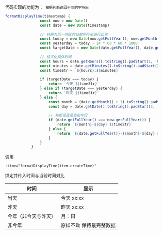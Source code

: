 代码实现的功能为：` 根据判断返回不同的字符串`

```javascript
formatDisplayTime(timestamp) {
				const now = new Date()
				const date = new Date(timestamp)
				
				// 转换为同一时区的日期字符串进行比较
				const today = new Date(now.getFullYear(), now.getMonth(), now.getDate()).getTime()
				const yesterday = today - 24 * 60 * 60 * 1000
				const targetDate = new Date(date.getFullYear(), date.getMonth(), date.getDate()).getTime()
				
				// 格式化具体时间
				const hours = date.getHours().toString().padStart(2, '0')
				const minutes = date.getMinutes().toString().padStart(2, '0')
				const timeStr = `${hours}:${minutes}`
				
				if (targetDate === today) {
					return `今天 ${timeStr}`
				} else if (targetDate === yesterday) {
					return `昨天 ${timeStr}`
				} else {
					const month = (date.getMonth() + 1).toString().padStart(2, '0')
					const day = date.getDate().toString().padStart(2, '0')
					
					// 判断是否是当前年份
					if (date.getFullYear() === now.getFullYear()) {
						return `${month}-${day} ${timeStr}`
					} else {
						return `${date.getFullYear()}-${month}-${day} ${timeStr}`
					}
				}
			}
```

调用

```
:time="formatDisplayTime(item.createTime)"
```

绑定并传入时间与当前时间对比

| 时间                 | 显示                    |
| -------------------- | ----------------------- |
| 当天                 | 今天 xx:xx              |
| 昨天                 | 昨天 xx:xx              |
| 今年（非今天与昨天） | 月：日                  |
| 非今年               | 原样不动 保持最完整数据 |

